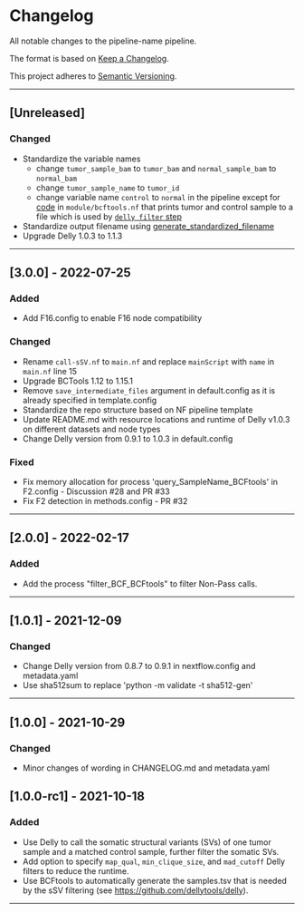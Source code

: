 # Changelog
All notable changes to the pipeline-name pipeline.

The format is based on [Keep a Changelog](https://keepachangelog.com/en/1.0.0/).

This project adheres to [Semantic Versioning](https://semver.org/spec/v2.0.0.html).

---

## [Unreleased]
### Changed
- Standardize the variable names
    - change `tumor_sample_bam` to `tumor_bam` and `normal_sample_bam` to `normal_bam`
    - change `tumor_sample_name` to `tumor_id`
    - change variable name `control` to `normal` in the pipeline except for [code](https://github.com/uclahs-cds/pipeline-call-sSV/blob/af3862dd1a7580017a57ef19ff83ac5900dced6b/module/bcftools.nf#L45) in `module/bcftools.nf` that prints tumor and control sample to a file which is used by [`delly filter` step](https://github.com/uclahs-cds/pipeline-call-sSV/blob/af3862dd1a7580017a57ef19ff83ac5900dced6b/module/delly.nf#L95)
- Standardize output filename using [generate_standardized_filename](https://github.com/uclahs-cds/pipeline-Nextflow-module/tree/main/modules/common/generate_standardized_filename)
- Upgrade Delly 1.0.3 to 1.1.3

---

## [3.0.0] - 2022-07-25
### Added
- Add F16.config to enable F16 node compatibility
### Changed
- Rename `call-sSV.nf` to `main.nf` and replace `mainScript` with `name` in `main.nf` line 15
- Upgrade BCTools 1.12 to 1.15.1
- Remove `save_intermediate_files` argument in default.config as it is already specified in template.config
- Standardize the repo structure based on NF pipeline template
- Update README.md with resource locations and runtime of Delly v1.0.3 on different datasets and node types
- Change Delly version from 0.9.1 to 1.0.3 in default.config
### Fixed
- Fix memory allocation for process 'query_SampleName_BCFtools' in F2.config - Discussion #28 and PR #33
- Fix F2 detection in methods.config - PR #32

---

## [2.0.0] - 2022-02-17
### Added
- Add the process "filter_BCF_BCFtools" to filter Non-Pass calls.

---

## [1.0.1] - 2021-12-09
### Changed
- Change Delly version from 0.8.7 to 0.9.1 in nextflow.config and metadata.yaml
- Use sha512sum to replace 'python -m validate -t sha512-gen'

---

## [1.0.0] - 2021-10-29
### Changed
- Minor changes of wording in CHANGELOG.md and metadata.yaml

## [1.0.0-rc1] - 2021-10-18
### Added
- Use Delly to call the somatic structural variants (SVs) of one tumor sample and a matched control sample, further filter the somatic SVs.
- Add option to specify `map_qual`, `min_clique_size`, and `mad_cutoff` Delly filters to reduce the runtime.
- Use BCFtools to automatically generate the samples.tsv that is needed by the sSV filtering (see https://github.com/dellytools/delly).

---
